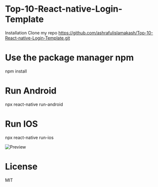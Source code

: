 
# Top-10-React-native-Login-Template
Installation
Clone my repo
https://github.com/ashrafulislamakash/Top-10-React-native-Login-Template.git

# Use the package manager npm
npm install

# Run Android
npx react-native run-android

# Run IOS
npx react-native run-ios

![Preview](https://user-images.githubusercontent.com/71764995/103735786-039da680-5019-11eb-88af-473cbb034d01.gif)

# License
MIT
